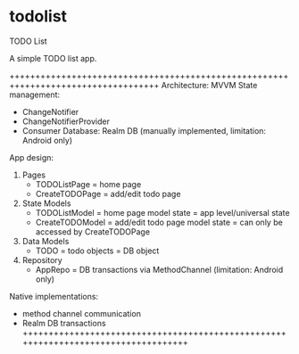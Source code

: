 # todolist

TODO List

A simple TODO list app.

+++++++++++++++++++++++++++++++++++++++++++++++++++++++++++++++++++++++++++++++++++
Architecture: MVVM
State management: 
- ChangeNotifier
- ChangeNotifierProvider
- Consumer
Database: Realm DB (manually implemented, limitation: Android only)

App design:
1. Pages
    - TODOListPage = home page
    - CreateTODOPage = add/edit todo page
2. State Models
    - TODOListModel = home page model state
                    = app level/universal state
    - CreateTODOModel = add/edit todo page model state
                      = can only be accessed by CreateTODOPage
3. Data Models
    - TODO = todo objects
           = DB object
4. Repository
    - AppRepo = DB transactions via MethodChannel (limitation: Android only)

Native implementations:
- method channel communication
- Realm DB transactions
+++++++++++++++++++++++++++++++++++++++++++++++++++++++++++++++++++++++++++++++++++